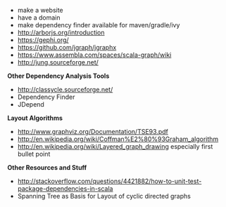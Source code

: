 * make a website
* have a domain
* make dependency finder available for maven/gradle/ivy
* http://arborjs.org/introduction
* https://gephi.org/
* https://github.com/jgraph/jgraphx
* https://www.assembla.com/spaces/scala-graph/wiki
* http://jung.sourceforge.net/

**Other Dependency Analysis Tools** 
* http://classycle.sourceforge.net/
* Dependency Finder
* JDepend

**Layout Algorithms**
* http://www.graphviz.org/Documentation/TSE93.pdf
* http://en.wikipedia.org/wiki/Coffman%E2%80%93Graham_algorithm
* http://en.wikipedia.org/wiki/Layered_graph_drawing especially first bullet point

**Other Resources and Stuff**
* http://stackoverflow.com/questions/4421882/how-to-unit-test-package-dependencies-in-scala
* Spanning Tree as Basis for Layout of cyclic directed graphs

